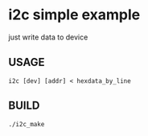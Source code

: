# i2c simple example

just write data to device

## USAGE

    i2c [dev] [addr] < hexdata_by_line

## BUILD 

    ./i2c_make

